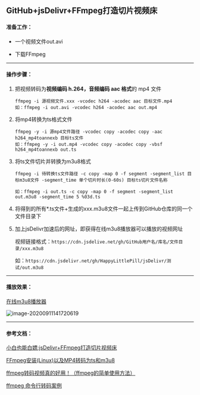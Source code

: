 ## GitHub+jsDelivr+FFmpeg打造切片视频床

#### 准备工作：

- 一个视频文件out.avi

- 下载FFmpeg

------

#### 操作步骤：

1. 把视频转码为**视频编码 h.264，音频编码 aac 格式**的 mp4 文件

   ```
   ffmpeg -i 源视频文件.xxx -vcodec h264 -acodec aac 目标文件.mp4
   如：ffmpeg -i out.avi -vcodec h264 -acodec aac out.mp4
   ```

2. 将mp4转换为ts格式文件

   ```
   ffmpeg -y -i 源mp4文件路径 -vcodec copy -acodec copy -aac h264_mp4toannexb 目标ts文件
   如：ffmpeg -y -i out.mp4 -vcodec copy -acodec copy -vbsf h264_mp4toannexb out.ts
   ```

3. 将ts文件切片并转换为m3u8格式

   ```
   ffmpeg -i 待转换ts文件路径 -c copy -map 0 -f segment -segment_list 目标m3u8文件 -segment_time 单个切片时长(0-60s) 目标ts切片文件名称
   
   如：ffmpeg -i out.ts -c copy -map 0 -f segment -segment_list out.m3u8 -segment_time 5 %03d.ts
   ```

4. 将得到的所有*.ts文件+生成的xxx.m3u8文件一起上传到GitHub仓库的同一个文件目录下

5. 加上jsDelivr加速后的网址，即获得在线m3u8播放器可以播放的视频网址

   视频链接格式：`https://cdn.jsdelive.net/gh/GitHub用户名/库名/文件目录/xxx.m3u8`

   如：`https://cdn.jsdelivr.net/gh/HappyLittlePill/jsDelivr/测试/out.m3u8`

------

#### 播放效果：

[在线m3u8播放器](https://www.m3u8play.com/?play=https://cdn.jsdelivr.net/gh/HappyLittlePill/jsDelivr/%E6%B5%8B%E8%AF%95/out.m3u8)

![image-20200911141720619](https://cdn.jsdelivr.net/gh/HappyLittlePill/jsDelivr/img/image-20200911141720619.png)

------

#### 参考文档：

[小白也能白嫖:jsDelivr+FFmpeg打造切片视频床](https://www.bilibili.com/read/cv6103017)

[FFmpeg安装(Linux)以及MP4转码为ts和m3u8](https://blog.csdn.net/hk_shao/article/details/86688756?utm_medium=distribute.pc_relevant.none-task-blog-BlogCommendFromMachineLearnPai2-2.channel_param&depth_1-utm_source=distribute.pc_relevant.none-task-blog-BlogCommendFromMachineLearnPai2-2.channel_param)

[ffmpeg转码视频真的好用！（ffmpeg的简单使用方法）](https://blog.csdn.net/hk_shao/article/details/86688756?utm_medium=distribute.pc_relevant.none-task-blog-BlogCommendFromMachineLearnPai2-2.channel_param&depth_1-utm_source=distribute.pc_relevant.none-task-blog-BlogCommendFromMachineLearnPai2-2.channel_param)

[ffmpeg 命令行转码案例](https://blog.csdn.net/n66040927/article/details/80880606)

